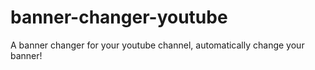 # banner-changer-youtube
A banner changer for your youtube channel, automatically change your banner!
